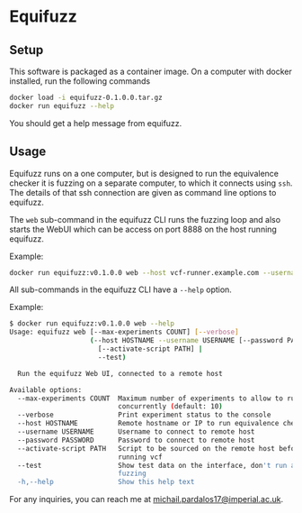 # Equifuzz 

## Setup

This software is packaged as a container image. On a computer with docker installed, run the following commands

```sh
docker load -i equifuzz-0.1.0.0.tar.gz
docker run equifuzz --help
```

You should get a help message from equifuzz.

## Usage

Equifuzz runs on a one computer, but is designed to run the equivalence checker it is fuzzing on a separate computer, to which it connects using `ssh`. The details of that ssh connection are given as command line options to equifuzz.

The `web` sub-command in the equifuzz CLI runs the fuzzing loop and also starts the WebUI which can be access on port 8888 on the host running equifuzz.

Example:
```sh
docker run equifuzz:v0.1.0.0 web --host vcf-runner.example.com --username runner-user --password secret123 --activate-script /opt/synopsys/vc_static/T-2022.06-SP2-3/activate.sh
```

All sub-commands in the equifuzz CLI have a `--help` option. 

Example:

```sh
$ docker run equifuzz:v0.1.0.0 web --help
Usage: equifuzz web [--max-experiments COUNT] [--verbose] 
                    (--host HOSTNAME --username USERNAME [--password PASSWORD] 
                      [--activate-script PATH] |
                      --test)

  Run the equifuzz Web UI, connected to a remote host

Available options:
  --max-experiments COUNT  Maximum number of experiments to allow to run
                           concurrently (default: 10)
  --verbose                Print experiment status to the console
  --host HOSTNAME          Remote hostname or IP to run equivalence checker on
  --username USERNAME      Username to connect to remote host
  --password PASSWORD      Password to connect to remote host
  --activate-script PATH   Script to be sourced on the remote host before
                           running vcf
  --test                   Show test data on the interface, don't run any
                           fuzzing
  -h,--help                Show this help text
```

For any inquiries, you can reach me at [michail.pardalos17@imperial.ac.uk](mailto:michail.pardalos17@imperial.ac.uk).
